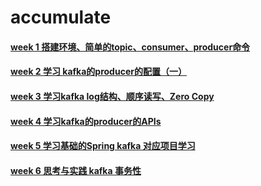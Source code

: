 # accumulate
#### [week 1 搭建环境、简单的topic、consumer、producer命令](https://github.com/weifangZ/accumulate/blob/main/1%E3%80%81topic%E3%80%81consumer%E3%80%81producer.md)
#### [week 2 学习 kafka的producer的配置（一）](https://github.com/weifangZ/accumulate/blob/main/2%E3%80%81producer%20config.md)
#### [week 3 学习kafka log结构、顺序读写、Zero Copy](https://github.com/weifangZ/accumulate/blob/main/3%E3%80%81kafka%20Performance.md)
#### [week 4 学习kafka的producer的APIs](https://github.com/weifangZ/accumulate/blob/main/4%E3%80%81kafkaProducer%20ApIs.md)
#### [week 5 学习基础的Spring kafka 对应项目学习 ](https://github.com/weifangZ/accumulate/blob/main/5%E3%80%81spring%20kafka%20learn.md)
#### [week 6 思考与实践 kafka 事务性 ](https://github.com/weifangZ/accumulate/blob/main/6%E3%80%81kafka%20Transaction.md)
